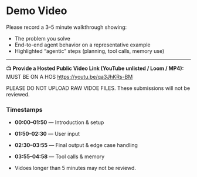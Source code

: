 # Demo Video

Please record a 3–5 minute walkthrough showing:

- The problem you solve  
- End-to-end agent behavior on a representative example  
- Highlighted “agentic” steps (planning, tool calls, memory use)

---

📺 **Provide a Hosted Public Video Link (YouTube unlisted / Loom / MP4):**  MUST BE ON A HOS
https://youtu.be/qa3JhKRs-BM

PLEASE DO NOT UPLOAD RAW VIDOE FILES. These submissions will not be reviewed.

### Timestamps

- **00:00–01:50** — Introduction & setup  
- **01:50–02:30** — User input   
- **02:30–03:55** — Final output & edge case handling  
- **03:55–04:58** — Tool calls & memory

- Vidoes longer than 5 minutes may not be reviewd. 
